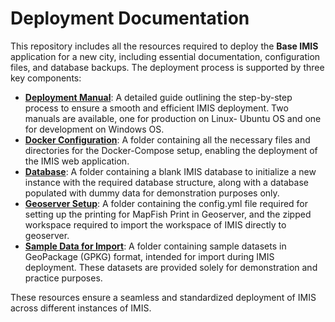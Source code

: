 # Deployment Documentation  

This repository includes all the resources required to deploy the **Base IMIS** application for a new city, including essential documentation, configuration files, and database backups. The deployment process is supported by three key components:  

- [**Deployment Manual**](https://github.com/birendranagar-imis/deployment_documentation/tree/master/deployment_manual): A detailed guide outlining the step-by-step process to ensure a smooth and efficient IMIS deployment. Two manuals are available, one for production on Linux- Ubuntu OS and one for development on Windows OS.  
- [**Docker Configuration**](https://github.com/birendranagar-imis/deployment_documentation/tree/master/docker_config): A folder containing all the necessary files and directories for the Docker-Compose setup, enabling the deployment of the IMIS web application.  
- [**Database**](https://github.com/birendranagar-imis/deployment_documentation/tree/master/database): A folder containing a blank IMIS database to initialize a new instance with the required database structure, along with a database populated with dummy data for demonstration purposes only.  
- [**Geoserver Setup**](https://github.com/birendranagar-imis/deployment_documentation/tree/master/geoserver_setup): A folder containing the config.yml file required for setting up the printing for MapFish Print in Geoserver, and the zipped workspace required to import the workspace of IMIS directly to geoserver.
- [**Sample Data for Import**](https://github.com/birendranagar-imis/deployment_documentation/tree/master/sample_import_data): A folder containing sample datasets in GeoPackage (GPKG) format, intended for import during IMIS deployment. These datasets are provided solely for demonstration and practice purposes.

These resources ensure a seamless and standardized deployment of IMIS across different instances of IMIS.

